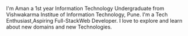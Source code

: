I'm Aman a 1st year Information Technology Undergraduate from Vishwakarma Institue of Information Technology, Pune. I'm a Tech Enthusiast,Aspiring Full-StackWeb Developer. I love to explore and learn about new domains and new Technologies.
